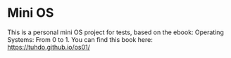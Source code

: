 # Mini OS
This is a personal mini OS project for tests, based on the ebook: Operating Systems: From 0 to 1.
You can find this book here: https://tuhdo.github.io/os01/
